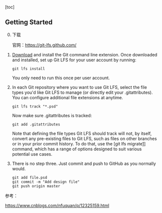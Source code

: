 [toc]



## Getting Started

0. 下载

   官网：https://git-lfs.github.com/

1. [Download](https://github.com/git-lfs/git-lfs/releases/download/v2.11.0/git-lfs-windows-v2.11.0.exe) and install the Git command line extension. Once downloaded and installed, set up Git LFS for your user account by running:

   ```
   git lfs install
   ```

   You only need to run this once per user account.

2. In each Git repository where you want to use Git LFS, select the file types you'd like Git LFS to manage (or directly edit your .gitattributes). You can configure additional file extensions at anytime.

   ```
   git lfs track "*.psd"
   ```

   Now make sure .gitattributes is tracked:

   ```
   git add .gitattributes
   ```

   Note that defining the file types Git LFS should track will not, by itself, convert any pre-existing files to Git LFS, such as files on other branches or in your prior commit history. To do that, use the [git lfs migrate[1\]](https://github.com/git-lfs/git-lfs/blob/master/docs/man/git-lfs-migrate.1.ronn?utm_source=gitlfs_site&utm_medium=doc_man_migrate_link&utm_campaign=gitlfs) command, which has a range of options designed to suit various potential use cases.

3. There is no step three. Just commit and push to GitHub as you normally would.

   ```
   git add file.psd
   git commit -m "Add design file"
   git push origin master
   ```



参考：

https://www.cnblogs.com/nfuquan/p/12325159.html



